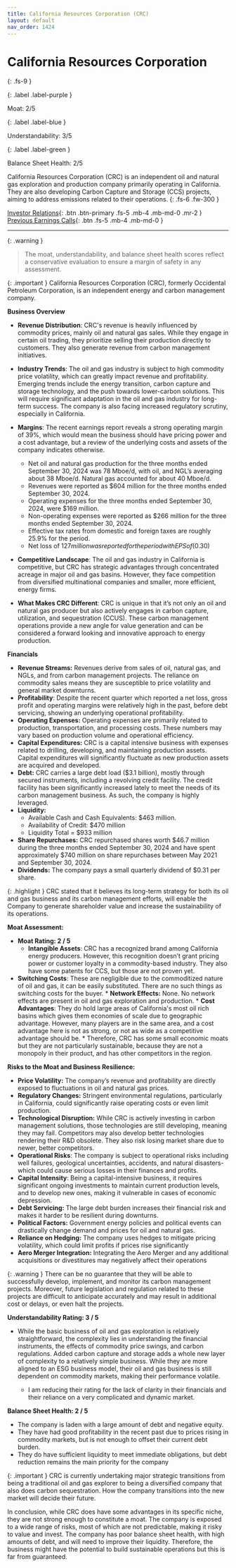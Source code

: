 ```yaml
---
title: California Resources Corporation (CRC)
layout: default
nav_order: 1424
---
```


# California Resources Corporation
{: .fs-9 }

{: .label .label-purple }

Moat: 2/5

{: .label .label-blue }

Understandability: 3/5

{: .label .label-green }

Balance Sheet Health: 2/5

California Resources Corporation (CRC) is an independent oil and natural gas exploration and production company primarily operating in California. They are also developing Carbon Capture and Storage (CCS) projects, aiming to address emissions related to their operations.
{: .fs-6 .fw-300 }

[Investor Relations](https://www.google.com/search?q=CRC+investor+relations){: .btn .btn-primary .fs-5 .mb-4 .mb-md-0 .mr-2 }
[Previous Earnings Calls](https://discountingcashflows.com/company/CRC/transcripts/){: .btn .fs-5 .mb-4 .mb-md-0 }

---

{: .warning }
>The moat, understandability, and balance sheet health scores reflect a conservative evaluation to ensure a margin of safety in any assessment.



{: .important }
California Resources Corporation (CRC), formerly Occidental Petroleum Corporation, is an independent energy and carbon management company.

**Business Overview**
* **Revenue Distribution**: CRC's revenue is heavily influenced by commodity prices, mainly oil and natural gas sales. While they engage in certain oil trading, they prioritize selling their production directly to customers. They also generate revenue from carbon management initiatives.
* **Industry Trends**: The oil and gas industry is subject to high commodity price volatility, which can greatly impact revenue and profitability. Emerging trends include the energy transition, carbon capture and storage technology, and the push towards lower-carbon solutions. This will require significant adaptation in the oil and gas industry for long-term success. The company is also facing increased regulatory scrutiny, especially in California.
* **Margins**: The recent earnings report reveals a strong operating margin of 39%, which would mean the business should have pricing power and a cost advantage, but a review of the underlying costs and assets of the company indicates otherwise.

    *   Net oil and natural gas production for the three months ended September 30, 2024 was 78 Mboe/d, with oil, and NGL’s averaging about 38 Mboe/d. Natural gas accounted for about 40 Mboe/d.
    *   Revenues were reported as  $604 million for the three months ended September 30, 2024.
     *   Operating expenses for the three months ended September 30, 2024, were $169 million.
    *   Non-operating expenses were reported as $266 million for the three months ended September 30, 2024.
    *   Effective tax rates from domestic and foreign taxes are roughly 25.9% for the period.
    *  Net loss of $127 million was reported for the period with EPS of ($0.30)

* **Competitive Landscape**: The oil and gas industry in California is competitive, but CRC has strategic advantages through concentrated acreage in major oil and gas basins. However, they face competition from diversified multinational companies and smaller, more efficient, energy firms.
* **What Makes CRC Different**: CRC is unique in that it’s not only an oil and natural gas producer but also actively engages in carbon capture, utilization, and sequestration (CCUS). These carbon management operations provide a new angle for value generation and can be considered a forward looking and innovative approach to energy production.

**Financials**

*   **Revenue Streams:** Revenues derive from sales of oil, natural gas, and NGLs, and from carbon management projects. The reliance on commodity sales means they are susceptible to price volatility and general market downturns.
*   **Profitability**: Despite the recent quarter which reported a net loss, gross profit and operating margins were relatively high in the past, before debt servicing, showing an underlying operational profitability.
*   **Operating Expenses:** Operating expenses are primarily related to production, transportation, and processing costs. These numbers may vary based on production volume and operational efficiency.  
*   **Capital Expenditures:** CRC is a capital intensive business with expenses related to drilling, developing, and maintaining production assets. Capital expenditures will significantly fluctuate as new production assets are acquired and developed.
*   **Debt:** CRC carries a large debt load ($3.1 billion), mostly through secured instruments, including a revolving credit facility. The credit facility has been significantly increased lately to meet the needs of its carbon management business. As such, the company is highly leveraged.
*   **Liquidity:**  
    * Available Cash and Cash Equivalents: $463 million.
     * Availability of Credit: $470 million
     *  Liquidity Total = $933 million
*   **Share Repurchases:** CRC repurchased shares worth $46.7 million during the three months ended September 30, 2024 and have spent approximately $740 million on share repurchases between May 2021 and September 30, 2024.
*   **Dividends:** The company pays a small quarterly dividend of $0.31 per share.

{: .highlight }
CRC stated that it believes its long-term strategy for both its oil and gas business and its carbon management efforts, will enable the Company to generate shareholder value and increase the sustainability of its operations.

**Moat Assessment:**
*   **Moat Rating: 2 / 5**
    *  **Intangible Assets**: CRC has a recognized brand among California energy producers. However, this recognition doesn’t grant pricing power or customer loyalty in a commodity-based industry. They also have some patents for CCS, but those are not proven yet.
   *   **Switching Costs**: These are negligible due to the commoditized nature of oil and gas, it can be easily substituted. There are no such things as switching costs for the buyer.
    *  **Network Effects:** None. No network effects are present in oil and gas exploration and production.
    *   **Cost Advantages**: They do hold large areas of California's most oil rich basins which gives them economies of scale due to geographic advantage. However, many players are in the same area, and a cost advantage here is not as strong, or not as wide as a competitive advantage should be.
    * Therefore, CRC has some small economic moats but they are not particularly sustainable, because they are not a monopoly in their product, and has other competitors in the region.

**Risks to the Moat and Business Resilience:**

*   **Price Volatility:** The company’s revenue and profitability are directly exposed to fluctuations in oil and natural gas prices.
*   **Regulatory Changes:** Stringent environmental regulations, particularly in California, could significantly raise operating costs or even limit production.
*   **Technological Disruption:** While CRC is actively investing in carbon management solutions, those technologies are still developing, meaning they may fail. Competitors may also develop better technologies rendering their R&D obsolete. They also risk losing market share due to newer, better competitors.
*   **Operational Risks**: The company is subject to operational risks including well failures, geological uncertainties, accidents, and natural disasters-which could cause serious losses in their finances and profits.
*   **Capital Intensity**: Being a capital-intensive business, it requires significant ongoing investments to maintain current production levels, and to develop new ones, making it vulnerable in cases of economic depression.
*   **Debt Servicing:** The large debt burden increases their financial risk and makes it harder to be resilient during downturns.
*   **Political Factors:** Government energy policies and political events can drastically change demand and prices for oil and natural gas.
* **Reliance on Hedging:** The company uses hedges to mitigate pricing volatility, which could limit profits if prices rise significantly
* **Aero Merger Integration:** Integrating the Aero Merger and any additional acquisitions or divestitures may negatively affect their operations

{: .warning }
There can be no guarantee that they will be able to successfully develop, implement, and monitor its carbon management projects. Moreover, future legislation and regulation related to these projects are difficult to anticipate accurately and may result in additional cost or delays, or even halt the projects.

**Understandability Rating: 3 / 5**
*   While the basic business of oil and gas exploration is relatively straightforward, the complexity lies in understanding the financial instruments, the effects of commodity price swings, and carbon regulations. Added carbon capture and storage adds a whole new layer of complexity to a relatively simple business. While they are more aligned to an ESG business model, their oil and gas business is still dependent on commodity markets, making their performance volatile.

    *  I am reducing their rating for the lack of clarity in their financials and their reliance on a very complicated and dynamic market.

**Balance Sheet Health: 2 / 5**

*   The company is laden with a large amount of debt and negative equity.
*  They have had good profitability in the recent past due to prices rising in commodity markets, but is not enough to offset their current debt burden. 
*   They do have sufficient liquidity to meet immediate obligations, but debt reduction remains the main priority for the company

{: .important }
CRC is currently undertaking major strategic transitions from being a traditional oil and gas explorer to being a diversified company that also does carbon sequestration. How the company transitions into the new market will decide their future.

In conclusion, while CRC does have some advantages in its specific niche, they are not strong enough to constitute a moat. The company is exposed to a wide range of risks, most of which are not predictable, making it risky to value and invest. The company has poor balance sheet health, with high amounts of debt, and will need to improve their liquidity. Therefore, the business might have the potential to build sustainable operations but this is far from guaranteed.
